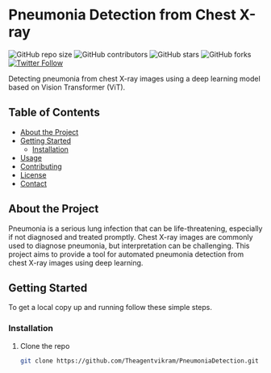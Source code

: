 # Pneumonia Detection from Chest X-ray

![GitHub repo size](https://img.shields.io/github/repo-size/Theagentvikram/PneumoniaDetection)
![GitHub contributors](https://img.shields.io/github/contributors/Theagentvikram/PneumoniaDetection)
![GitHub stars](https://img.shields.io/github/stars/Theagentvikram/PneumoniaDetection?style=social)
![GitHub forks](https://img.shields.io/github/forks/Theagentvikram/PneumoniaDetection?style=social)
[![Twitter Follow](https://img.shields.io/twitter/follow/YourTwitterHandle?style=social)](https://twitter.com/AbhiCherupally)

Detecting pneumonia from chest X-ray images using a deep learning model based on Vision Transformer (ViT).

## Table of Contents

- [About the Project](#about-the-project)
- [Getting Started](#getting-started)
  - [Installation](#installation)
- [Usage](#usage)
- [Contributing](#contributing)
- [License](#license)
- [Contact](#contact)

## About the Project

Pneumonia is a serious lung infection that can be life-threatening, especially if not diagnosed and treated promptly. Chest X-ray images are commonly used to diagnose pneumonia, but interpretation can be challenging. This project aims to provide a tool for automated pneumonia detection from chest X-ray images using deep learning.

## Getting Started

To get a local copy up and running follow these simple steps.

### Installation

1. Clone the repo
   ```sh
   git clone https://github.com/Theagentvikram/PneumoniaDetection.git
